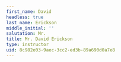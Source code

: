 ```yaml
---
first_name: David
headless: true
last_name: Erickson
middle_initial: ''
salutation: Mr.
title: Mr. David Erickson
type: instructor
uid: 8c982e03-9aec-3cc2-ed3b-89a690d0a7e8
---
```

